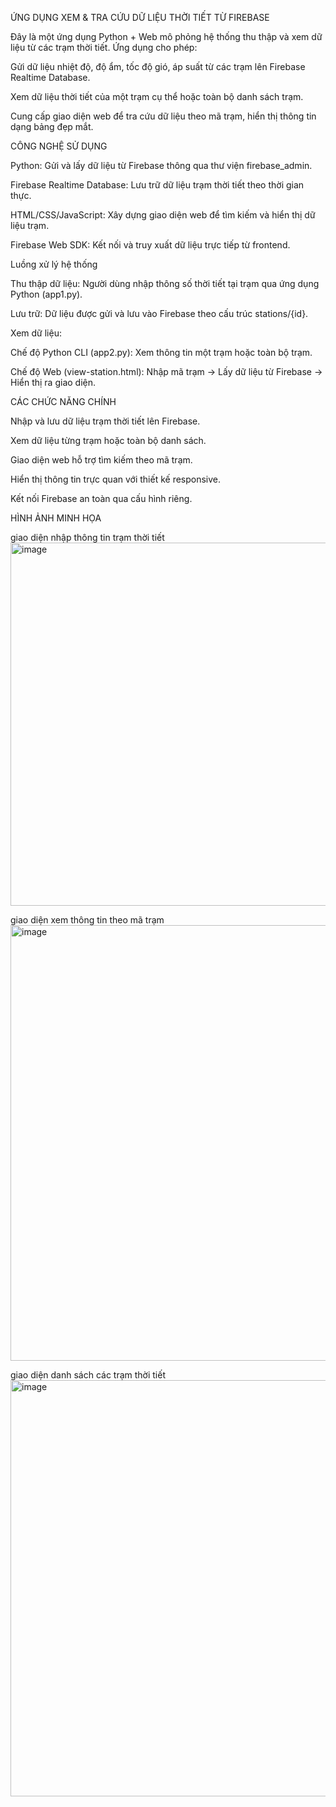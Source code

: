 ỨNG DỤNG XEM & TRA CỨU DỮ LIỆU THỜI TIẾT TỪ FIREBASE

Đây là một ứng dụng Python + Web mô phỏng hệ thống thu thập và xem dữ liệu từ các trạm thời tiết.
Ứng dụng cho phép:

Gửi dữ liệu nhiệt độ, độ ẩm, tốc độ gió, áp suất từ các trạm lên Firebase Realtime Database.

Xem dữ liệu thời tiết của một trạm cụ thể hoặc toàn bộ danh sách trạm.

Cung cấp giao diện web để tra cứu dữ liệu theo mã trạm, hiển thị thông tin dạng bảng đẹp mắt.

CÔNG NGHỆ SỬ DỤNG

Python: Gửi và lấy dữ liệu từ Firebase thông qua thư viện firebase_admin.

Firebase Realtime Database: Lưu trữ dữ liệu trạm thời tiết theo thời gian thực.

HTML/CSS/JavaScript: Xây dựng giao diện web để tìm kiếm và hiển thị dữ liệu trạm.

Firebase Web SDK: Kết nối và truy xuất dữ liệu trực tiếp từ frontend.

Luồng xử lý hệ thống

Thu thập dữ liệu: Người dùng nhập thông số thời tiết tại trạm qua ứng dụng Python (app1.py).

Lưu trữ: Dữ liệu được gửi và lưu vào Firebase theo cấu trúc stations/{id}.

Xem dữ liệu:

Chế độ Python CLI (app2.py): Xem thông tin một trạm hoặc toàn bộ trạm.

Chế độ Web (view-station.html): Nhập mã trạm → Lấy dữ liệu từ Firebase → Hiển thị ra giao diện.

CÁC CHỨC NĂNG CHÍNH

Nhập và lưu dữ liệu trạm thời tiết lên Firebase.

Xem dữ liệu từng trạm hoặc toàn bộ danh sách.

Giao diện web hỗ trợ tìm kiếm theo mã trạm.

Hiển thị thông tin trực quan với thiết kế responsive.

Kết nối Firebase an toàn qua cấu hình riêng.

HÌNH ẢNH MINH HỌA

giao diện nhập thông tin trạm thời tiết
<img width="997" height="581" alt="image" src="https://github.com/user-attachments/assets/4a38cad6-fbbf-467e-80c3-8d049282e33d" />


giao diện xem thông tin theo mã trạm
<img width="1174" height="697" alt="image" src="https://github.com/user-attachments/assets/6cd8e743-7ee3-4a54-a0f5-5433d767d63c" />

giao diện danh sách các trạm thời tiết
<img width="1024" height="666" alt="image" src="https://github.com/user-attachments/assets/3ce52931-6169-4b84-9e8d-f18c4e12b7fb" />

